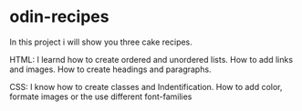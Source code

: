 # odin-recipes
In this project i will show you three cake recipes.

HTML: I learnd how to create ordered and unordered lists.
      How to add links and images.
      How to create headings and paragraphs.

CSS: I know how to create classes and Indentification.
     How to add color, formate images or the use different font-families